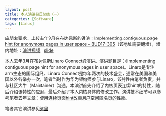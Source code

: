 ```yaml
---
layout: post
title: 本人演讲经历总结（一）
categories: [Software]
tags: [Linux]
---
```


应朋友要求，上传去年3月在布达佩斯的讲演：[Implementing contiguous page hint for anonymous pages in user space – BUD17-305](http://connect.linaro.org/resource/bud17/bud17-305/)（该地址需要翻墙），墙内地址：[演讲视频](https://v.qq.com/x/page/r0670ta67x2.html)，[slide](http://aarch64.me/public/documents/bamvor_slides/Recent_Linux_kernel.pdf)

本人去年3月在布达佩斯Linaro Connect的演讲。演讲题目是：《Implementing contiguous page hint for anonymous pages in user space》。Linaro是专注arm生态的国际组织，Linaro Connect是每年两次的技术盛会，通常在美国和美国以外各举办一次。笔者当时作为华为架构师参与Linaro，该特性由笔者负责，并与社区大牛（Maintainer）沟通。本演讲首先介绍了内核页表连续hint的特性，随后介绍该特性的应用，最后介绍了本人内核具体的修改工作。演讲技术细节可以参考笔者去年文章：[使用连续页面hint改善用户空间匿名页的性能](https://mp.weixin.qq.com/s?__biz=MzI5MzcwODYxMQ==&mid=2247483660&idx=1&sn=2f32af38d6af0f52c9a99b22de27f5cc&chksm=ec6cb720db1b3e369bdf1a67479e06096b47fe9990acc46b41f2da4c66c5be5c1fc35328ee4d#rd)。

笔者其它演讲参见[这里]({{site.url}}/2018/05/my-slide-archieve/)

